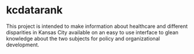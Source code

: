 # kcdatarank
  This project is intended to make information about healthcare and different disparities in Kansas City available on an easy to use interface to glean knowledge about the two subjects for policy and organizational development.  
